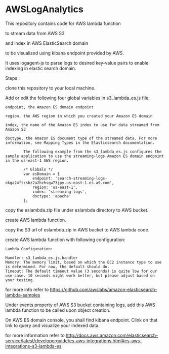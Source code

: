 # AWSLogAnalytics

This repository contains code for AWS lambda function 

to stream data from AWS S3 

and index in AWS ElasticSearch domain 

to be visualized using kibana endpoint provided by AWS.


It uses logagent-js to parse logs to desired key-value pairs to enable indexing in elastic search domain.


Steps :

clone this repository to your local machine.

Add or edit the following four global variables in s3_lambda_es.js file:

    endpoint, the Amazon ES domain endpoint

    region, the AWS region in which you created your Amazon ES domain

    index, the name of the Amazon ES index to use for data streamed from Amazon S3

    doctype, the Amazon ES document type of the streamed data. For more information, see Mapping Types in the Elasticsearch documentation.

            The following example from the s3_lambda_es.js configures the sample application to use the streaming-logs Amazon ES domain endpoint in the us-east-1 AWS region.
            
            /* Globals */
            var esDomain = {
                endpoint: 'search-streaming-logs-okga24ftzsbz2a2hzhsqw73jpy.us-east-1.es.a9.com',
                region: 'us-east-1',
                index: 'streaming-logs',
                doctype: 'apache'
            };
            
copy the eslambda.zip file under eslambda directory to AWS bucket.

create AWS lambda function.

copy the S3 url of eslambda.zip in AWS bucket to AWS lambda code.

create AWS lambda function with following configuration:

    Lambda Configuration:

    Handler: s3_lambda_es.js.handler
    Memory: The memory limit, based on which the EC2 instance type to use is determined. For now, the default should do.
    Timeout: The default timeout value (3 seconds) is quite low for our use-case. 10 seconds might work better, but please adjust based on your testing.
 
 for more info refer to https://github.com/awslabs/amazon-elasticsearch-lambda-samples
 
 Under events property of AWS S3 bucket containing logs, add this AWS lambda function to be called upon object creation.
 
 On AWS ES domain console, you shall find kibana endpoint. Clink on that link to query and visualize your indexed data.

for more information refer to http://docs.aws.amazon.com/elasticsearch-service/latest/developerguide/es-aws-integrations.html#es-aws-integrations-s3-lambda-es
